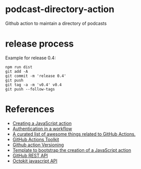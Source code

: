 # podcast-directory-action
Github action to maintain a directory of podcasts

# release process

Example for release 0.4:

```
npm run dist
git add -A
git commit -m 'release 0.4'
git push
git tag -a -m 'v0.4' v0.4
git push --follow-tags
```

# References

* [Creating a JavaScript action](https://docs.github.com/en/free-pro-team@latest/actions/creating-actions/creating-a-javascript-action)
* [Authentication in a workflow
](https://docs.github.com/en/free-pro-team@latest/actions/reference/authentication-in-a-workflow)
* [A curated list of awesome things related to GitHub Actions.](https://github.com/sdras/awesome-actions)
* [GitHub Actions Toolkit](https://github.com/actions/toolkit)
* [Github action Versioning](https://github.com/actions/toolkit/blob/master/docs/action-versioning.md)
* [Template to bootstrap the creation of a JavaScript action](https://github.com/actions/javascript-action)
* [GitHub REST API](https://docs.github.com/en/free-pro-team@latest/rest)
* [Octokit javascript API](https://octokit.github.io/rest.js/v18)

